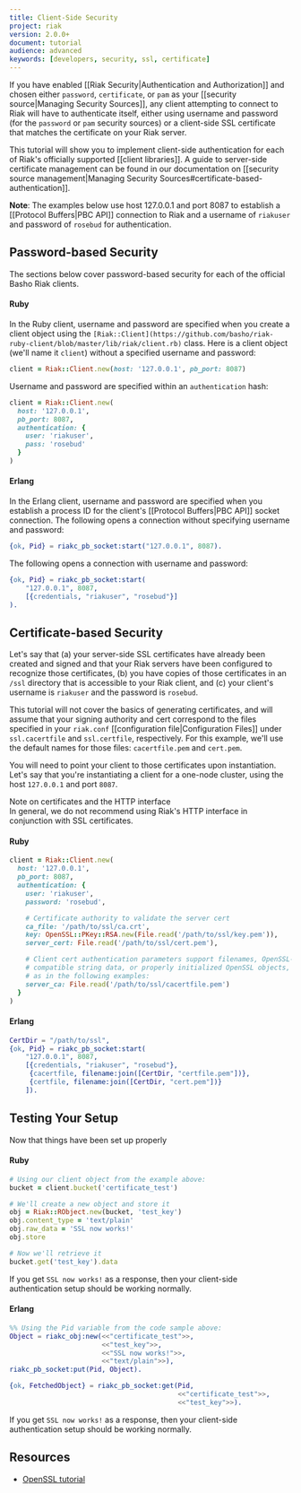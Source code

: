 ```yaml
---
title: Client-Side Security
project: riak
version: 2.0.0+
document: tutorial
audience: advanced
keywords: [developers, security, ssl, certificate]
---
```


If you have enabled [[Riak Security|Authentication and Authorization]] and chosen either `password`, `certificate`, or `pam` as your [[security source|Managing Security Sources]], any client attempting to connect to Riak will have to authenticate itself, either using username and password (for the `password` or `pam` security sources) or a client-side SSL certificate that matches the certificate on your Riak server.

This tutorial will show you to implement client-side authentication for each of Riak's officially supported [[client libraries]]. A guide to server-side certificate management can be found in our documentation on [[security source management|Managing Security Sources#certificate-based-authentication]].

**Note**: The examples below use host 127.0.0.1 and port 8087 to establish a [[Protocol Buffers|PBC API]] connection to Riak and a username of `riakuser` and password of `rosebud` for authentication.

## Password-based Security

The sections below cover password-based security for each of the official Basho Riak clients.

#### Ruby

In the Ruby client, username and password are specified when you create a client object using the `[Riak::Client](https://github.com/basho/riak-ruby-client/blob/master/lib/riak/client.rb)` class. Here is a client object (we'll name it `client`) without a specified username and password:

```ruby
client = Riak::Client.new(host: '127.0.0.1', pb_port: 8087)
```

Username and password are specified within an `authentication` hash:

```ruby
client = Riak::Client.new(
  host: '127.0.0.1',
  pb_port: 8087,
  authentication: {
  	user: 'riakuser',
  	pass: 'rosebud'
  }
)
```

#### Erlang

In the Erlang client, username and password are specified when you establish a process ID for the client's [[Protocol Buffers|PBC API]] socket connection. The following opens a connection without specifying username and password:

```erlang
{ok, Pid} = riakc_pb_socket:start("127.0.0.1", 8087).
```

The following opens a connection with username and password:

```erlang
{ok, Pid} = riakc_pb_socket:start(
    "127.0.0.1", 8087,
    [{credentials, "riakuser", "rosebud"}]
).
```


## Certificate-based Security

Let's say that (a) your server-side SSL certificates have already been created and signed and that your Riak servers have been configured to recognize those certificates, (b) you have copies of those certificates in an `/ssl` directory that is accessible to your Riak client, and (c) your client's username is `riakuser` and the password is `rosebud`.

This tutorial will not cover the basics of generating certificates, and will assume that your signing authority and cert correspond to the files specified in your `riak.conf` [[configuration file|Configuration Files]] under `ssl.cacertfile` and `ssl.certfile`, respectively. For this example, we'll use the default names for those files: `cacertfile.pem` and `cert.pem`.

You will need to point your client to those certificates upon instantiation. Let's say that you're instantiating a client for a one-node cluster, using the host `127.0.0.1` and port `8087`.

<div class="note">
<div class="title">Note on certificates and the HTTP interface</div>
In general, we do not recommend using Riak's HTTP interface in conjunction with SSL certificates.
</div>

#### Ruby

```ruby
client = Riak::Client.new(
  host: '127.0.0.1',
  pb_port: 8087,
  authentication: {
    user: 'riakuser',
    password: 'rosebud',

    # Certificate authority to validate the server cert
    ca_file: '/path/to/ssl/ca.crt',
    key: OpenSSL::PKey::RSA.new(File.read('/path/to/ssl/key.pem')),
    server_cert: File.read('/path/to/ssl/cert.pem'),

    # Client cert authentication parameters support filenames, OpenSSL-
    # compatible string data, or properly initialized OpenSSL objects,
    # as in the following examples:
    server_ca: File.read('/path/to/ssl/cacertfile.pem')
  }
)
```

#### Erlang

```erlang
CertDir = "/path/to/ssl",
{ok, Pid} = riakc_pb_socket:start(
    "127.0.0.1", 8087,
    [{credentials, "riakuser", "rosebud"},
     {cacertfile, filename:join([CertDir, "certfile.pem"])},
     {certfile, filename:join([CertDir, "cert.pem"])}
    ]).
```

## Testing Your Setup

Now that things have been set up properly

#### Ruby

```ruby
# Using our client object from the example above:
bucket = client.bucket('certificate_test')

# We'll create a new object and store it
obj = Riak::RObject.new(bucket, 'test_key')
obj.content_type = 'text/plain'
obj.raw_data = 'SSL now works!'
obj.store

# Now we'll retrieve it
bucket.get('test_key').data
```

If you get `SSL now works!` as a response, then your client-side authentication setup should be working normally.

#### Erlang

```erlang
%% Using the Pid variable from the code sample above:
Object = riakc_obj:new(<<"certificate_test">>,
                       <<"test_key">>,
                       <<"SSL now works!">>,
                       <<"text/plain">>),
riakc_pb_socket:put(Pid, Object).

{ok, FetchedObject} = riakc_pb_socket:get(Pid,
                                          <<"certificate_test">>,
                                          <<"test_key">>).
```

If you get `SSL now works!` as a response, then your client-side authentication setup should be working normally.

## Resources

* [OpenSSL tutorial](http://www.madboa.com/geek/openssl/)